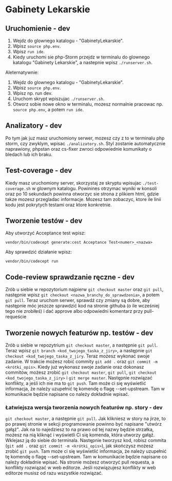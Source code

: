 # Gabinety Lekarskie

## Uruchomienie - dev

1. Wejdz do glownego katalogu - "GabinetyLekarskie".
2. Wpisz `source php.env`.
3. Wpisz `run ide`.
4. Kiedy uruchomi sie php-Storm przejdz w terminalu do glownego katalogu "Gabinety Lekarskie", a nastepnie wpisz `./runserver.sh`.

Aleternatywnie:
1. Wejdz do glownego katalogu - "GabinetyLekarskie".
2. Wpisz `source php.env`.
3. Wpisz np. run dev.
4. Uruchom skrypt wpiszujac `./runserver.sh`.
5. Otworz sobie nowe okno w terminalu, mozesz normalnie pracowac np. `source php.env`, a potem `run ide`.

## Analizatory - dev
Po tym jak juz masz uruchomiony serwer, mozesz czy z to w terminalu php storm, czy zwyklym, wpisac `./analizatory.sh`. Styl zostanie automatycznie naprawiony, phpstan oraz cs-fixer zwroci odpowiednie komunikaty o bledach lub ich braku.

## Test-coverage - dev
Kiedy masz uruchomiony server, skorzystaj ze skryptu wpisujac `./test-coverage.sh` w glownym katalogu. Powinines otrzymac wyniki w konsoli oraz po 10 sekundach powinna otworzyc sie strona z plikiem html, gdzie takze mozesz przegladac informacje. Mozesz tam zobaczyc, ktore ile linii kodu jest pokrytych testami oraz ktore konkretnie. 

## Tworzenie testów - dev

Aby utworzyć Acceptance test wpisz:
```
vendor/bin/codecept generate:cest Acceptance Test<numer>_<nazwa>
```

Aby sprawdzić działanie wpisz:
```
vendor/bin/codecept run
```

## Code-review sprawdzanie ręczne - dev

Zrób u siebie w repozytorium najpierw `git checkout master` oraz `git pull`, następnie wpisz `git checkout <nazwa_branchy_do_sprawdzenia>`, a potem `git pull`. Teraz uruchom serwer, sprawdź czy zmiany są dobre, aby następnie móc jeszcze sprawdzić kod na stronie githuba (o ile wcześniej tego nie zrobiłeś) i dać approve albo odpowiedni komentarz przy pull-requeście

## Tworzenie nowych featurów np. testów - dev

Zrób u siebie w repozytrium `git checkout master`, a następnie `git pull`. Teraz wpisz `git branch <kod_twojego_taska_z_jiry>`, a następnie `git checkout <kod_twojego_taska_z_jiry`. Teraz możesz wykonać swoje zadanie. W trakcie możesz robić commity `git add .` oraz `git commit -m <krótki_opis>`. Kiedy już wykonasz swoje zadanie oraz dokonasz commitów, możesz zrobić `git checkout master`, `git pull`, `git checkout  <kod_twojego_taska_z_jiry>` i `git merge master`. Następnie rozwiązać konflikty, a jeśli ich nie ma to `git push`. Tam może ci się wyświetlić informacja, że należy uzupełnić tę komendę o flagę --set-upstream. Tam w komunikacie będzie napisane co należy dokładnie wpisać.

### Łatwiejsza wersja tworzenia nowych featurów np. story - dev
`git checkout master`, a następnie `git pull`. Jak klikniesz w story na jirze, to po prawej stronie w sekcji programowanie powinno być napisane "utwórz gałąź". Jak na to najedziesz to na prawo od tej nazwy będzie strzałka, możesz na nią kliknąć i wyświetli Ci się komenda, która utworzy gałąź. Wklejasz ją do siebie do terminala. Następnie tworzysz kod, robisz commita (`git add .` oraz `git commit -m <krótki_opis>`), jak skończysz możesz zrobić `git push`. Tam może ci się wyświetlić informacja, że należy uzupełnić tę komendę o flagę --set-upstream. Tam w komunikacie będzie napisane co należy dokładnie wpisać. Na stronie możesz otworzyć pull requesta, a konflikty rozwiązać w web editorze. Jeśli rozwiązujesz konflikty w web editorze musisz od razu wszystkie rozwiązać.
